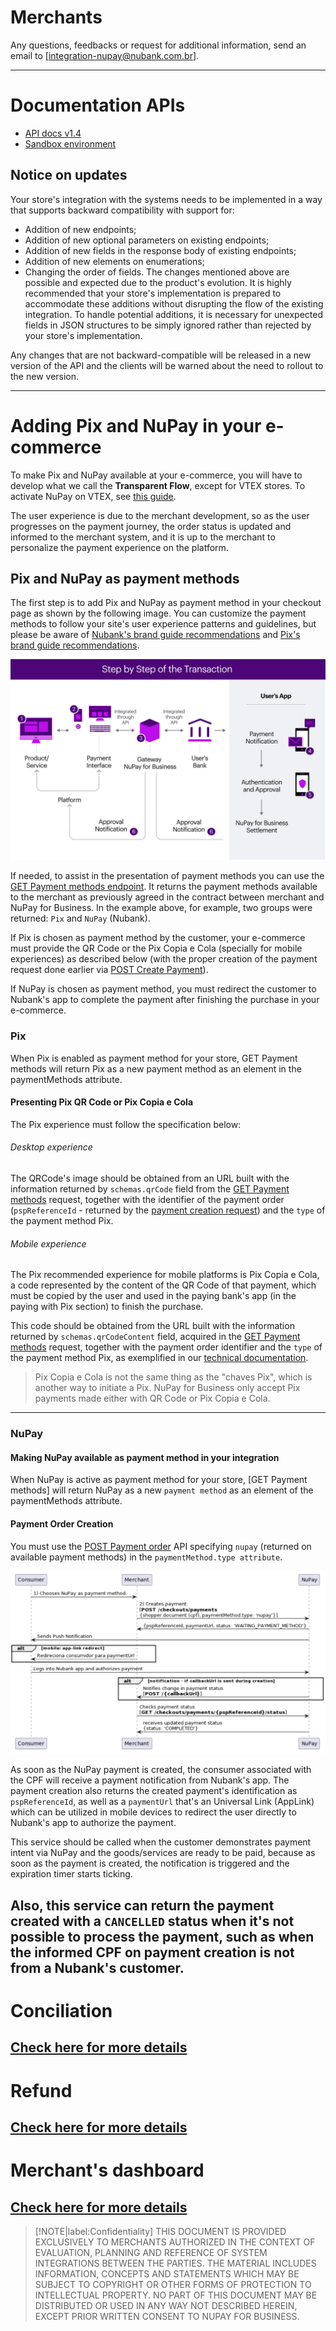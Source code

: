 # Merchants
Any questions, feedbacks or request for additional information, send an email to [integration-nupay@nubank.com.br].
___
# Documentation APIs
- [API docs v1.4]()
- [Sandbox environment]()

## Notice on updates
Your store's integration with the systems needs to be implemented in a way that supports backward compatibility with support for:

- Addition of new endpoints;
- Addition of new optional parameters on existing endpoints;
- Addition of new fields in the response body of existing endpoints;
- Addition of new elements on enumerations;
- Changing the order of fields.
The changes mentioned above are possible and expected due to the product's evolution. It is highly recommended that your store's implementation is prepared to accommodate these additions without disrupting the flow of the existing integration. To handle potential additions, it is necessary for unexpected fields in JSON structures to be simply ignored rather than rejected by your store's implementation.

Any changes that are not backward-compatible will be released in a new version of the API and the clients will be warned about the need to rollout to the new version.
___
# Adding Pix and NuPay in your e-commerce
To make Pix and NuPay available at your e-commerce, you will have to develop what we call the **Transparent Flow**, except for VTEX stores. To activate NuPay on VTEX, see [this guide]().

The user experience is due to the merchant development, so as the user progresses on the payment journey, the order status is updated and informed to the merchant system, and it is up to the merchant to personalize the payment experience on the platform.

## Pix and NuPay as payment methods
The first step is to add Pix and NuPay as payment method in your checkout page as shown by the following image. You can customize the payment methods to follow your site's user experience patterns and guidelines, but please be aware of [Nubank's brand guide recommendations]() and [Pix's brand guide recommendations]().

![alt text](images/fluxograma_en.png)

If needed, to assist in the presentation of payment methods you can use the [GET Payment methods endpoint](). It returns the payment methods available to the merchant as previously agreed in the contract between merchant and NuPay for Business. In the example above, for example, two groups were returned: `Pix` and `NuPay` (Nubank).

If Pix is chosen as payment method by the customer, your e-commerce must provide the QR Code or the Pix Copia e Cola (specially for mobile experiences) as described below (with the proper creation of the payment request done earlier via [POST Create Payment]()).

If NuPay is chosen as payment method, you must redirect the customer to Nubank's app to complete the payment after finishing the purchase in your e-commerce.

### Pix
When Pix is enabled as payment method for your store, GET Payment methods will return Pix as a new payment method as an element in the paymentMethods attribute.

#### Presenting Pix QR Code or Pix Copia e Cola
The Pix experience must follow the specification below:

###### Desktop experience
The QRCode's image should be obtained from an URL built with the information returned by `schemas.qrCode` field from the [GET Payment methods]() request, together with the identifier of the payment order (`pspReferenceId` - returned by the [payment creation request]()) and the `type` of the payment method Pix.

###### Mobile experience
The Pix recommended experience for mobile platforms is Pix Copia e Cola, a code represented by the content of the QR Code of that payment, which must be copied by the user and used in the paying bank's app (in the paying with Pix section) to finish the purchase.

This code should be obtained from the URL built with the information returned by `schemas.qrCodeContent` field, acquired in the [GET Payment methods]() request, together with the payment order identifier and the `type` of the payment method Pix, as exemplified in our [technical documentation]().

> Pix Copia e Cola is not the same thing as the "chaves Pix", which is another way to initiate a Pix. NuPay for Business only accept Pix payments made either with QR Code or Pix Copia e Cola.
----
### NuPay
#### Making NuPay available as payment method in your integration
When NuPay is active as payment method for your store, [GET Payment methods] will return NuPay as a new `payment method` as an element of the paymentMethods attribute.

#### Payment Order Creation
You must use the [POST Payment order]() API specifying `nupay` (returned on available payment methods) in the `paymentMethod.type attribute`.

![alt text](images/nupayFlowEn.png)

As soon as the NuPay payment is created, the consumer associated with the CPF will receive a payment notification from Nubank's app. The payment creation also returns the created payment's identification as `pspReferenceId`, as well as a `paymentUrl` that's an Universal Link (AppLink) which can be utilized in mobile devices to redirect the user directly to Nubank's app to authorize the payment.

This service should be called when the customer demonstrates payment intent via NuPay and the goods/services are ready to be paid, because as soon as the payment is created, the notification is triggered and the expiration timer starts ticking.

Also, this service can return the payment created with a `CANCELLED` status when it's not possible to process the payment, such as when the informed CPF on payment creation is not from a Nubank's customer.
---
# Conciliation
[Check here for more details]()
----
# Refund
[Check here for more details]()
----
# Merchant's dashboard
[Check here for more details]()
---
> [!NOTE|label:Confidentiality]
> THIS DOCUMENT IS PROVIDED EXCLUSIVELY TO MERCHANTS AUTHORIZED IN THE CONTEXT OF EVALUATION, PLANNING AND REFERENCE OF SYSTEM INTEGRATIONS BETWEEN THE PARTIES. THE MATERIAL INCLUDES INFORMATION, CONCEPTS AND STATEMENTS WHICH MAY BE SUBJECT TO COPYRIGHT OR OTHER FORMS OF PROTECTION TO INTELLECTUAL PROPERTY. NO PART OF THIS DOCUMENT MAY BE DISTRIBUTED OR USED IN ANY WAY NOT DESCRIBED HEREIN, EXCEPT PRIOR WRITTEN CONSENT TO NUPAY FOR BUSINESS.